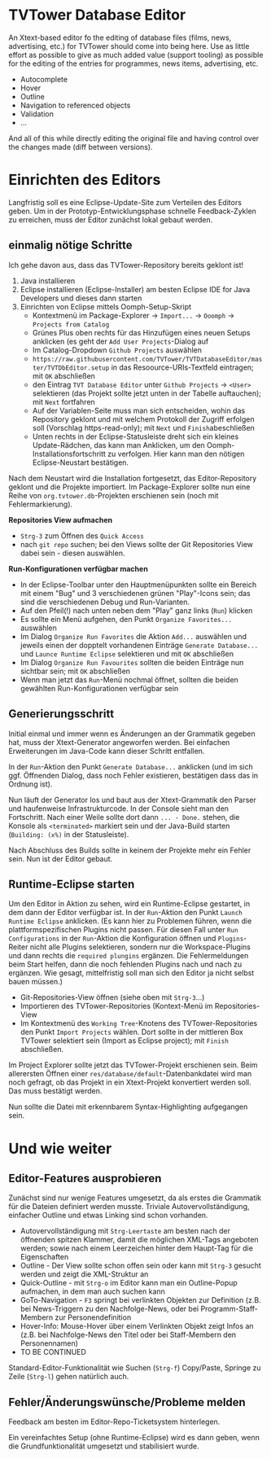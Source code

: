 # TVTower Database Editor

An Xtext-based editor fo the editing of database files (films, news, advertising, etc.) for TVTower should come into being here. Use as little effort as possible to give as much added value (support tooling) as possible for the editing of the entries for programmes, news items, advertising, etc.

* Autocomplete
* Hover
* Outline
* Navigation to referenced objects
* Validation
* ...

And all of this while directly editing the original file and having control over the changes made (diff between versions).

# Einrichten des Editors

Langfristig soll es eine Eclipse-Update-Site zum Verteilen des Editors geben.
Um in der Prototyp-Entwicklungsphase schnelle Feedback-Zyklen zu erreichen, muss der Editor zunächst lokal gebaut werden.

## einmalig nötige Schritte

Ich gehe davon aus, dass das TVTower-Repository bereits geklont ist!

1. Java installieren
1. Eclipse installieren (Eclipse-Installer) am besten Eclipse IDE for Java Developers und dieses dann starten
1. Einrichten von Eclipse mittels Oomph-Setup-Skript
    * Kontextmenü im Package-Explorer -> `Import...` -> `Ooomph` -> `Projects from Catalog`
    * Grünes Plus oben rechts für das Hinzufügen eines neuen Setups anklicken (es geht der `Add User Projects`-Dialog auf
    * Im Catalog-Dropdown `Github Projects` auswählen
    * `https://raw.githubusercontent.com/TVTower/TVTDatabaseEditor/master/TVTDbEditor.setup` in das Resoource-URIs-Textfeld   eintragen; mit `OK` abschließen
    * den Eintrag `TVT Database Editor` unter `Github Projects` -> `<User>` selektieren (das Projekt sollte jetzt unten in der Tabelle auftauchen); mit `Next` fortfahren
    * Auf der Variablen-Seite muss man sich entscheiden, wohin das Repository geklont und mit welchem Protokoll der Zugriff erfolgen soll (Vorschlag https-read-only); mit `Next` und `Finish`abeschließen
    * Unten rechts in der Eclipse-Statusleiste dreht sich ein kleines Update-Rädchen, das kann man Anklicken, um den Oomph-Installationsfortschritt zu verfolgen. Hier kann man den nötigen Eclipse-Neustart bestätigen.

Nach dem Neustart wird die Installation fortgesetzt, das Editor-Repository geklont und die Projekte importiert. Im Package-Explorer sollte nun eine Reihe von `org.tvtower.db`-Projekten erschienen sein (noch mit Fehlermarkierung).

**Repositories View aufmachen**
* `Strg-3` zum Öffnen des `Quick Access`
* nach `git repo` suchen; bei den Views sollte der Git Repositories View dabei sein - diesen auswählen.

**Run-Konfigurationen verfügbar machen**
* In der Eclipse-Toolbar unter den Hauptmenüpunkten sollte ein Bereich mit einem "Bug" und 3 verschiedenen grünen "Play"-Icons sein; das sind die verschiedenen Debug und Run-Varianten.
* Auf den Pfeil(!) nach unten neben dem "Play" ganz links (`Run`) klicken
* Es sollte ein Menü aufgehen, den Punkt `Organize Favorites...` auswählen
* Im Dialog `Organize Run Favorites` die Aktion `Add...` auswählen und jeweils einen der dopptelt vorhandenen Einträge `Generate Database...` und `Launce Runtime Eclipse` selektieren und mit `OK` abschließen
* Im Dialog `Organize Run Favourites` sollten die beiden Einträge nun sichtbar sein; mit `OK` abschließen
* Wenn man jetzt das `Run`-Menü nochmal öffnet, sollten die beiden gewählten Run-Konfigurationen verfügbar sein

## Generierungsschritt

Initial einmal und immer wenn es Änderungen an der Grammatik gegeben hat, muss der Xtext-Generator angeworfen werden.
Bei einfachen Erweiterungen im Java-Code kann dieser Schritt entfallen.

In der `Run`-Aktion den Punkt `Generate Database...` anklicken (und im sich ggf. Öffnenden Dialog, dass noch Fehler existieren, bestätigen dass das in Ordnung ist).

Nun läuft der Generator los und baut aus der Xtext-Grammatik den Parser und haufenweise Infrastrukturcode. In der Console sieht man den Fortschritt. Nach einer Weile sollte dort dann `... - Done.` stehen, die Konsole als `<terminated>` markiert sein und der Java-Build starten (`Building: (x%)` in der Statusleiste).

Nach Abschluss des Builds sollte in keinem der Projekte mehr ein Fehler sein. Nun ist der Editor gebaut.

## Runtime-Eclipse starten

Um den Editor in Aktion zu sehen, wird ein Runtime-Eclipse gestartet, in dem dann der Editor verfügbar ist.
In der `Run`-Aktion den Punkt `Launch Runtime Eclipse` anklicken.
(Es kann hier zu Problemen führen, wenn die plattformspezifischen Plugins nicht passen.
Für diesen Fall unter `Run Configurations` in der `Run`-Aktion die Konfiguration öffnen und `Plugins`-Reiter nicht alle Plugins selektieren, sondern nur die Workspace-Plugins und dann rechts die `required plungins` ergänzen.
Die Fehlermeldungen beim Start helfen, dann die noch fehlenden Plugins nach und nach zu ergänzen.
Wie gesagt, mittelfristig soll man sich den Editor ja nicht selbst bauen müssen.)

* Git-Repositories-View öffnen (siehe oben mit `Strg-3`...)
* Importieren des TVTower-Repositories (Kontext-Menü im Repositories-View
* Im Kontextmenü des `Working Tree`-Knotens des TVTower-Repositories den Punkt `Import Projects` wählen. Dort sollte in der mittleren Box TVTower selektiert sein (Import as Eclipse project); mit `Finish` abschließen.

Im Project Explorer sollte jetzt das TVTower-Projekt erschienen sein.
Beim allerersten Öffnen einer `res/database/default`-Datenbankdatei wird man noch gefragt, ob das Projekt in ein Xtext-Projekt konvertiert werden soll.
Das muss bestätigt werden.

Nun sollte die Datei mit erkennbarem Syntax-Highlighting aufgegangen sein.

# Und wie weiter

## Editor-Features ausprobieren

Zunächst sind nur wenige Features umgesetzt, da als erstes die Grammatik für die Dateien definiert werden musste.
Triviale Autovervollständigung, einfacher Outline und etwas Linking sind schon vorhanden.

* Autovervollständigung mit `Strg-Leertaste` am besten nach der öffnenden spitzen Klammer, damit die möglichen XML-Tags angeboten werden; sowie nach einem Leerzeichen hinter dem Haupt-Tag für die Eigenschaften
* Outline - Der View sollte schon offen sein oder kann mit `Strg-3` gesucht werden und zeigt die XML-Struktur an
* Quick-Outline - mit `Strg-o` im Editor kann man ein Outline-Popup aufmachen, in dem man auch suchen kann
* GoTo-Navigation - `F3` springt bei verlinkten Objekten zur Definition (z.B. bei News-Triggern zu den Nachfolge-News, oder bei Programm-Staff-Membern zur Personendefinition
* Hover-Info: Mouse-Hover über einem Verlinkten Objekt zeigt Infos an (z.B. bei Nachfolge-News den Titel oder bei Staff-Membern den Personennamen)
* TO BE CONTINUED

Standard-Editor-Funktionalität wie Suchen (`Strg-f`) Copy/Paste, Springe zu Zeile (`Strg-l`) gehen natürlich auch.

## Fehler/Änderungswünsche/Probleme melden

Feedback am besten im Editor-Repo-Ticketsystem hinterlegen.

Ein vereinfachtes Setup (ohne Runtime-Eclipse) wird es dann geben, wenn die Grundfunktionalität umgesetzt und stabilisiert wurde.